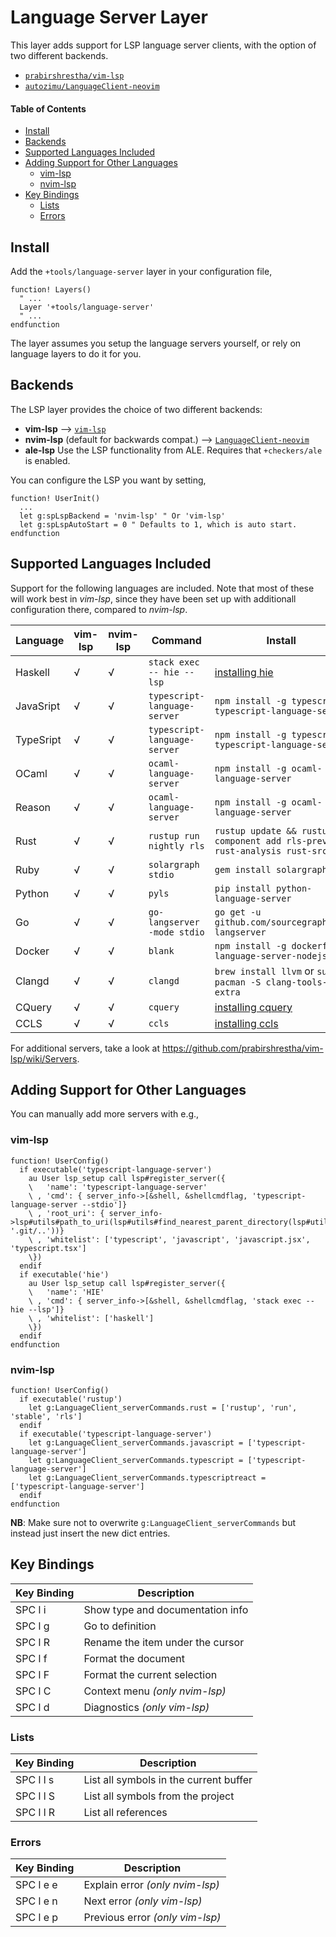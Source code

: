 # Language Server Layer

This layer adds support for LSP language server clients, with the option of two different backends.

- [`prabirshrestha/vim-lsp`](https://github.com/prabirshrestha/vim-lsp)
- [`autozimu/LanguageClient-neovim`](https:/github.com/autozimu/LanguageClient-neovim)

#### Table of Contents

- [Install](#install)
- [Backends](#backends)
- [Supported Languages Included](#supported-languages-included)
- [Adding Support for Other Languages](#adding-support-for-other-languages)
  - [vim-lsp](#vim-lsp)
  - [nvim-lsp](#nvim-lsp)
- [Key Bindings](#key-bindings)
  - [Lists](#lists)
  - [Errors](#errors)

## Install

Add the `+tools/language-server` layer in your configuration file,

```viml
function! Layers()
  " ...
  Layer '+tools/language-server'
  " ...
endfunction
```

The layer assumes you setup the language servers yourself, or rely on language layers to do it for you.

## Backends

The LSP layer provides the choice of two different backends:

- **vim-lsp** --> [`vim-lsp`](https://github.com/prabirshrestha/vim-lsp)
- **nvim-lsp** (default for backwards compat.) --> [`LanguageClient-neovim`](https:/github.com/autozimu/LanguageClient-neovim)
- **ale-lsp** Use the LSP functionality from ALE. Requires that `+checkers/ale` is enabled.

You can configure the LSP you want by setting,

```viml
function! UserInit()
  ...
  let g:spLspBackend = 'nvim-lsp' " Or 'vim-lsp'
  let g:spLspAutoStart = 0 " Defaults to 1, which is auto start.
endfunction
```

## Supported Languages Included

Support for the following languages are included. Note that most of these will work best in _vim-lsp_, since they have been set up with additionall configuration there, compared to _nvim-lsp_.

| Language  | vim-lsp | nvim-lsp | Command                      | Install                                                                      |
| --------- | ------- | -------- | ---------------------------- | ---------------------------------------------------------------------------- |
| Haskell   | √       | √        | `stack exec -- hie --lsp`    | [installing hie](https://github.com/haskell/haskell-ide-engine#installation) |
| JavaSript | √       | √        | `typescript-language-server` | `npm install -g typescript typescript-language-server`                       |
| TypeSript | √       | √        | `typescript-language-server` | `npm install -g typescript typescript-language-server`                       |
| OCaml     | √       | √        | `ocaml-language-server`      | `npm install -g ocaml-language-server`                                       |
| Reason    | √       | √        | `ocaml-language-server`      | `npm install -g ocaml-language-server`                                       |
| Rust      | √       | √        | `rustup run nightly rls`     | `rustup update && rustup component add rls-preview rust-analysis rust-src`   |
| Ruby      | √       | √        | `solargraph stdio`           | `gem install solargraph`                                                     |
| Python    | √       | √        | `pyls`                       | `pip install python-language-server`                                         |
| Go        | √       | √        | `go-langserver -mode stdio`  | `go get -u github.com/sourcegraph/go-langserver`                             |
| Docker    | √       | √        | `blank`                      | `npm install -g dockerfile-language-server-nodejs`                           |
| Clangd    | √       | √        | `clangd`                     | `brew install llvm` or `sudo pacman -S clang-tools-extra`                    |
| CQuery    | √       | √        | `cquery`                     | [installing cquery](https://github.com/jacobdufault/cquery/wiki)             |
| CCLS      | √       | √        | `ccls`                       | [installing ccls](https://github.com/MaskRay/ccls/wiki/Getting-started)      |

For additional servers, take a look at https://github.com/prabirshrestha/vim-lsp/wiki/Servers.

## Adding Support for Other Languages

You can manually add more servers with e.g.,

### vim-lsp

```viml
function! UserConfig()
  if executable('typescript-language-server')
    au User lsp_setup call lsp#register_server({
    \   'name': 'typescript-language-server'
    \ , 'cmd': { server_info->[&shell, &shellcmdflag, 'typescript-language-server --stdio']}
    \ , 'root_uri': { server_info->lsp#utils#path_to_uri(lsp#utils#find_nearest_parent_directory(lsp#utils#get_buffer_path(), '.git/..'))}
    \ , 'whitelist': ['typescript', 'javascript', 'javascript.jsx', 'typescript.tsx']
    \})
  endif
  if executable('hie')
    au User lsp_setup call lsp#register_server({
    \   'name': 'HIE'
    \ , 'cmd': { server_info->[&shell, &shellcmdflag, 'stack exec -- hie --lsp']}
    \ , 'whitelist': ['haskell']
    \})
  endif
endfunction
```

### nvim-lsp

```viml
function! UserConfig()
  if executable('rustup')
    let g:LanguageClient_serverCommands.rust = ['rustup', 'run', 'stable', 'rls']
  endif
  if executable('typescript-language-server')
    let g:LanguageClient_serverCommands.javascript = ['typescript-language-server']
    let g:LanguageClient_serverCommands.typescript = ['typescript-language-server']
    let g:LanguageClient_serverCommands.typescriptreact = ['typescript-language-server']
  endif
endfunction
```

**NB**: Make sure not to overwrite `g:LanguageClient_serverCommands` but instead just insert the new dict entries.

## Key Bindings

| Key Binding | Description                      |
| ----------- | -------------------------------- |
| SPC l i     | Show type and documentation info |
| SPC l g     | Go to definition                 |
| SPC l R     | Rename the item under the cursor |
| SPC l f     | Format the document              |
| SPC l F     | Format the current selection     |
| SPC l C     | Context menu _(only nvim-lsp)_   |
| SPC l d     | Diagnostics _(only vim-lsp)_     |

### Lists

| Key Binding | Description                            |
| ----------- | -------------------------------------- |
| SPC l l s   | List all symbols in the current buffer |
| SPC l l S   | List all symbols from the project      |
| SPC l l R   | List all references                    |

### Errors

| Key Binding | Description                     |
| ----------- | ------------------------------- |
| SPC l e e   | Explain error _(only nvim-lsp)_ |
| SPC l e n   | Next error _(only vim-lsp)_     |
| SPC l e p   | Previous error _(only vim-lsp)_ |
